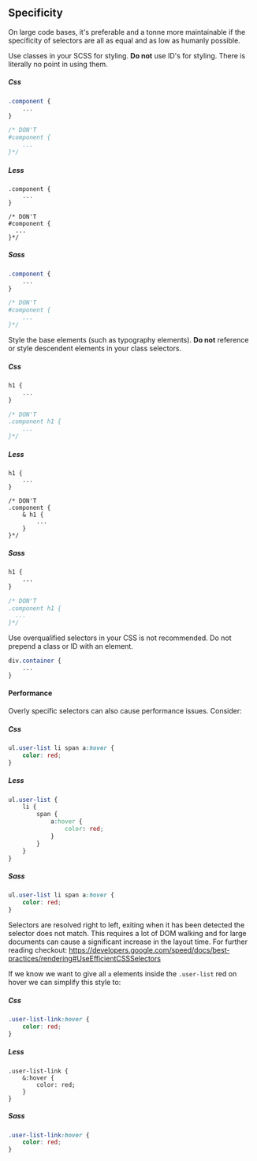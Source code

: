 ## Specificity

On large code bases, it's preferable and a tonne more maintainable if the specificity of selectors are all as equal and
as low as humanly possible.

Use classes in your SCSS for styling. **Do not** use ID's for styling. There is literally no point in using them.

<!-- --lang-ex -->

##### Css

```css
.component {
    ...
}

/* DON'T
#component {
    ...
}*/
```

##### Less

```less
.component {
    ...
}

/* DON'T
#component {
  ...
}*/
```

##### Sass

```css
.component {
    ...
}

/* DON'T
#component {
    ...
}*/
```

<!-- --lang-ex-end -->

Style the base elements (such as typography elements). **Do not** reference or style descendent elements in your class
selectors.

<!-- --lang-ex -->

##### Css

```css
h1 {
    ...
}

/* DON'T
.component h1 {
    ...
}*/
```

##### Less

```less
h1 {
    ...
}

/* DON'T
.component {
    & h1 {
        ...
    }
}*/
```

##### Sass

```css
h1 {
    ...
}

/* DON'T
.component h1 {
  ...
}*/
```

<!-- --lang-ex-end -->


Use overqualified selectors in your CSS is not recommended. Do not prepend a class or ID with an element.

```css
div.container {
    ...
}
```

#### Performance

Overly specific selectors can also cause performance issues. Consider:

<!-- --lang-ex -->

##### Css

```css
ul.user-list li span a:hover {
    color: red;
}
```

##### Less

```css
ul.user-list {
    li {
        span {
            a:hover {
                color: red;
            }
        }
    }
}
```

##### Sass

```css
ul.user-list li span a:hover {
    color: red;
}
```

<!-- --lang-ex-end -->

Selectors are resolved right to left, exiting when it has been detected the selector does not match. This requires a lot
of DOM walking and for large documents can cause a significant increase in the layout time. For further reading checkout:
https://developers.google.com/speed/docs/best-practices/rendering#UseEfficientCSSSelectors

If we know we want to give all `a` elements inside the `.user-list` red on hover we can simplify this style to:

<!-- --lang-ex -->

##### Css

```css
.user-list-link:hover {
    color: red;
}
```

##### Less

```less
.user-list-link {
    &:hover {
        color: red;
    }
}
```

##### Sass

```css
.user-list-link:hover {
    color: red;
}
```

<!-- --lang-ex-end -->
